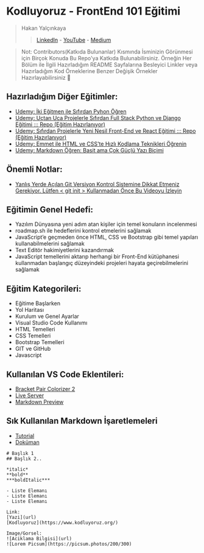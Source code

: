 # Kodluyoruz - FrontEnd 101 Eğitimi

> Hakan Yalçınkaya 
> > [LinkedIn](https://www.linkedin.com/in/hakanyalcinkaya/) - [YouTube](https://www.youtube.com/hakanyalcinkaya?sub_confirmation=1) - [Medium](https://medium.com/@hakanyalcinkaya)

> Not: Contributors(Katkıda Bulunanlar) Kısmında İsminizin Görünmesi için Birçok Konuda Bu Repo'ya Katkıda Bulunabilirsiniz. Örneğin Her Bölüm ile İlgili Hazırladığım README Sayfalarına Besleyici Linkler veya Hazırladığım Kod Örneklerine Benzer Değişik Örnekler Hazırlayabilirsiniz 🤗

## Hazırladığım Diğer Eğitimler:
- [Udemy: İki Eğitmen ile Sıfırdan Pyhon Öğren](http://lnk.ktlzr.co/upy2)
- [Udemy: Uçtan Uca Projelerle Sıfırdan Full Stack Python ve Django Eğitimi ::: Repo (Eğitim Hazırlanıyor)](https://github.com/hakanyalcinkaya/Uctan-Uca-Projelerle-Sifirdan-Full-Stack-Python-ve-Django-Egitimi)
- [Udemy: Sıfırdan Projelerle Yeni Nesil Front-End ve React Eğitimi ::: Repo (Eğitim Hazırlanıyor)](https://github.com/hakanyalcinkaya/Sifirdan-Projelerle-Yeni-Nesil-Front-End-ve-React-Egitimi)
- [Udemy: Emmet ile HTML ve CSS'te Hızlı Kodlama Teknikleri Öğrenin](https://www.udemy.com/course/emmet-ile-html-ve-css-te-hzl-kodlama-teknikleri-ogrenin/)
- [Udemy: Markdown Öğren: Basit ama Çok Güçlü Yazı Biçimi](https://www.udemy.com/course/markdown-ogren-basit-ama-cok-guclu-yaz-bicimi-ile-tanis/)

## Önemli Notlar:
- [Yanlış Yerde Açılan Git Versiyon Kontrol Sistemine Dikkat Etmeniz Gerekiyor. Lütfen < git init > Kullanmadan Önce Bu Videoyu İzleyin](https://www.youtube.com/watch?v=5o8Q2uiqFTw&t=2s)

## Eğitimin Genel Hedefi:
* Yazılım Dünyasına yeni adım atan kişiler için temel konuların incelenmesi
* roadmap.sh ile hedeflerini kontrol etmelerini sağlamak
* JavaScript’e geçmeden önce HTML, CSS ve Bootstrap gibi temel yapıları kullanabilmelerini sağlamak
* Text Editör hakimiyetlerini kazandırmak
* JavaScript temellerini aktarıp herhangi bir Front-End kütüphanesi kullanmadan başlangıç düzeyindeki projeleri hayata geçirebilmelerini sağlamak

## Eğitim Kategorileri:
- Eğitime Başlarken
- Yol Haritası
- Kurulum ve Genel Ayarlar
- Visual Studio Code Kullanımı
- HTML Temelleri
- CSS Temelleri
- Bootstrap Temelleri
- GIT ve GitHub
- Javascript

## Kullanılan VS Code Eklentileri:
- [Bracket Pair Colorizer 2](https://marketplace.visualstudio.com/items?itemName=CoenraadS.bracket-pair-colorizer-2)
- [Live Server](https://marketplace.visualstudio.com/items?itemName=ritwickdey.LiveServer)
- [Markdown Preview](https://marketplace.visualstudio.com/items?itemName=shd101wyy.markdown-preview-enhanced)

## Sık Kullanılan Markdown İşaretlemeleri
- [Tutorial](https://commonmark.org/help/tutorial/index.html)
- [Doküman](https://commonmark.org/help/)
```
# Başlık 1
## Başlık 2.. 

*italic* 
**bold**
***boldItalic***

- Liste Elemanı
- Liste Elemanı
- Liste Elemanı

Link:
[Yazi](url)
[Kodluyoruz](https://www.kodluyoruz.org/)

Image/Gorsel:
![Aciklama Bilgisi](url)
![Lorem Picsum](https://picsum.photos/200/300)

```
